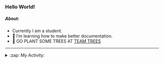 ### Hello World!

##### About:
- Currently I am a student.
- 🌱 I’m learning how to make better documentation.
- 🌱 GO PLANT SOME TREES AT [TEAM TREES](https://teamtrees.org/)

---
<details>
  <summary>:zap: My Activity:</summary>
  
<!--START_SECTION:waka-->
![Code Time](http://img.shields.io/badge/Code%20Time-1%2C240%20hrs%2019%20mins-blue)

**I'm a Night 🦉** 

```text
🌞 Morning                2016 commits        ███░░░░░░░░░░░░░░░░░░░░░░   10.22 % 
🌆 Daytime                6650 commits        ████████░░░░░░░░░░░░░░░░░   33.72 % 
🌃 Evening                5684 commits        ███████░░░░░░░░░░░░░░░░░░   28.82 % 
🌙 Night                  5371 commits        ███████░░░░░░░░░░░░░░░░░░   27.23 % 
```
📅 **I'm Most Productive on Wednesday** 

```text
Monday                   2728 commits        ███░░░░░░░░░░░░░░░░░░░░░░   13.83 % 
Tuesday                  2704 commits        ███░░░░░░░░░░░░░░░░░░░░░░   13.71 % 
Wednesday                4661 commits        ██████░░░░░░░░░░░░░░░░░░░   23.63 % 
Thursday                 2599 commits        ███░░░░░░░░░░░░░░░░░░░░░░   13.18 % 
Friday                   2094 commits        ███░░░░░░░░░░░░░░░░░░░░░░   10.62 % 
Saturday                 1688 commits        ██░░░░░░░░░░░░░░░░░░░░░░░   08.56 % 
Sunday                   3247 commits        ████░░░░░░░░░░░░░░░░░░░░░   16.46 % 
```


📊 **This Week I Spent My Time On** 

```text
🔥 Editors: 
IntelliJ                 3 hrs 5 mins        ████████████░░░░░░░░░░░░░   48.01 % 
VS Code                  2 hrs 35 mins       ██████████░░░░░░░░░░░░░░░   40.40 % 
Android Studio           44 mins             ███░░░░░░░░░░░░░░░░░░░░░░   11.58 % 

🐱‍💻 Projects: 
java-springboot-projects 3 hrs 4 mins        ████████████░░░░░░░░░░░░░   47.95 % 
py-series                2 hrs 2 mins        ████████░░░░░░░░░░░░░░░░░   31.76 % 
vlsm-subnet              33 mins             ██░░░░░░░░░░░░░░░░░░░░░░░   08.65 % 
CSE224-Fundamentals-of-An31 mins             ██░░░░░░░░░░░░░░░░░░░░░░░   08.06 % 
Little Lemon             12 mins             █░░░░░░░░░░░░░░░░░░░░░░░░   03.35 % 
```


 Last Updated on 19/10/2023 17:12:09 UTC
<!--END_SECTION:waka-->
</details>
